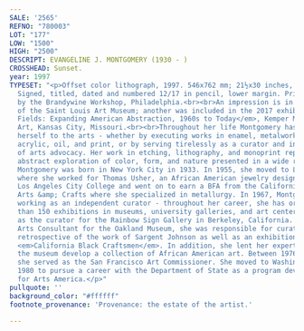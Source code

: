 ```yaml
---
SALE: '2565'
REFNO: "780003"
LOT: "177"
LOW: "1500"
HIGH: "2500"
DESCRIPT: EVANGELINE J. MONTGOMERY (1930 - )
CROSSHEAD: Sunset.
year: 1997
TYPESET: "<p>Offset color lithograph, 1997. 546x762 mm; 21½x30 inches, full margins.
  Signed, titled, dated and numbered 12/17 in pencil, lower margin. Printed and published
  by the Brandywine Workshop, Philadelphia.<br><br>An impression is in the collection
  of the Saint Louis Art Museum; another was included in the 2017 exhibition <em>Magnetic
  Fields: Expanding American Abstraction, 1960s to Today</em>, Kemper Museum of Contemporary
  Art, Kansas City, Missouri.<br><br>Throughout her life Montgomery has dedicated
  herself to the arts - whether by executing works in enamel, metalwork, fiber art,
  acrylic, oil, and print, or by serving tirelessly as a curator and in various roles
  of arts advocacy. Her work in etching, lithography, and monoprint represents an
  abstract exploration of color, form, and nature presented in a wide range of media.<br><br>Evangeline
  Montgomery was born in New York City in 1933. In 1955, she moved to Los Angeles
  where she worked for Thomas Usher, an African American jewelry designer. She attended
  Los Angeles City College and went on to earn a BFA from the California College of
  Arts &amp; Crafts where she specialized in metallurgy. In 1967, Montgomery began
  working as an independent curator - throughout her career, she has organized more
  than 150 exhibitions in museums, university galleries, and art centers. She served
  as the curator for the Rainbow Sign Gallery in Berkeley, California. Later, as Black
  Arts Consultant for the Oakland Museum, she was responsible for curating a major
  retrospective of the work of Sargent Johnson as well as an exhibition entitled,
  <em>California Black Craftsmen</em>. In addition, she lent her expertise in helping
  the museum develop a collection of African American art. Between 1976 and 1979,
  she served as the San Francisco Art Commissioner. She moved to Washington D.C. in
  1980 to pursue a career with the Department of State as a program development officer
  for Arts America.</p>"
pullquote: ''
background_color: "#ffffff"
footnote_provenance: 'Provenance: the estate of the artist.'

---
```

